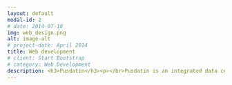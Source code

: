 ```yaml
---
layout: default
modal-id: 2
# date: 2014-07-18
img: web_design.png
alt: image-alt
# project-date: April 2014
title: Web development
# client: Start Bootstrap
# category: Web Development
description: <h3>Pusdatin</h3><p></br>Pusdatin is an integrated data center for oil and gas data own by Indonesian goverment. In this application, the users can buy or rent data about oil and gas whether it is physical or digital. </br> </br><img src="img/portfolio/web_dev/pusdatin.jpg" class="img-responsive img-centered" alt="{{ post.alt }}"></br></br></p><h3>Trainer Management</h3><p></br>ECM Trainer Management is a web platform used by a company to manage their employees during an event. The manager can assign their employees on an event and monitor their employees during the event. The employees also be able to report the current condition of the event i.e. sales of product, the start and the end time of an event.</br></br></p> <h3>Multi-touch Couch Table</h3><p></br>This project is about developing a desktop app for Samsung multi-touch couch table (SUR40). With this monitor as a table in your home, you can get the information in a product, such as calories and ingredients. </br></br><img src="img/portfolio/web_dev/irl-dfki.jpg" class="img-responsive img-centered" alt="{{ post.alt }}"></br></br></p>
---
```

